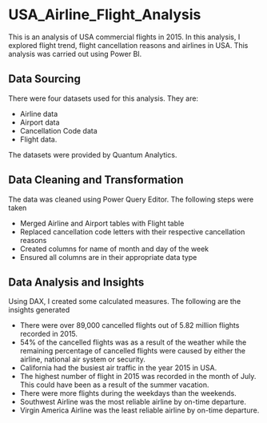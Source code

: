 # USA_Airline_Flight_Analysis
This is an analysis of USA commercial flights in 2015. In this analysis, I explored flight trend, flight cancellation reasons and airlines in USA. This analysis was carried out using Power BI.
## Data Sourcing
There were four datasets used for this analysis. They are:
   * Airline data
   * Airport data
   * Cancellation Code data
   * Flight data.

The datasets were provided by Quantum Analytics.
## Data Cleaning and Transformation
The data was cleaned using Power Query Editor. 
The following steps were taken
* Merged Airline and Airport tables with Flight table
* Replaced cancellation code letters with their respective cancellation reasons
* Created columns for name of month and day of the week
* Ensured all columns are in their appropriate data type
## Data Analysis and Insights
Using DAX, I created some calculated measures. The following are the insights generated
* There were over 89,000 cancelled flights out of 5.82 million flights recorded in 2015.
* 54% of the cancelled flights was as a result of the weather while the remaining percentage of cancelled flights were caused by either the airline, national air system or security.
* California had the busiest air traffic in the year 2015 in USA.
* The highest number of flight in 2015 was recorded in the month of July. This could have been as a result of  the summer vacation.
* There were more flights during the weekdays than the weekends.
* Southwest Airline was the most reliable airline by on-time departure.
* Virgin America Airline was the least reliable airline by on-time departure.
